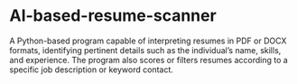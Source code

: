 # AI-based-resume-scanner
A Python-based program capable of interpreting resumes in PDF or DOCX formats, identifying pertinent details such as the individual’s name, skills, and experience. The program also scores or filters resumes according to a specific job description or keyword contact.
